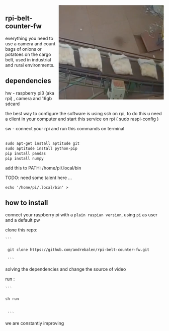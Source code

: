 
<img src="https://github.com/andrebalen/rpi-belt-counter-fw/blob/main/logo.png" alt="Logo" align="right" />

## rpi-belt-counter-fw

 everything you need to use a camera and count bags of onions or potatoes on the cargo belt, used in industrial and rural environments.

## dependencies

hw - raspberry pi3 (aka rpi) , camera and 16gb sdcard

the best way to configure the software is using ssh on rpi, to do this u need a client in your computer and
start this service on rpi ( sudo raspi-config )


sw - connect your rpi and run this commands on terminal
 
```

sudo apt-get install aptitude git
sudo aptitude install python-pip
pip install pandas
pip install numpy

```

add this to PATH:  /home/pi/.local/bin

TODO: need some talent here ...

```
echo '/home/pi/.local/bin' >

```

## how to install

connect your raspberry pi with a `plain raspian version`, using `pi` as user and a default pw

 clone this repo: 
	
	```

	 git clone https://github.com/andrebalen/rpi-belt-counter-fw.git

	 ```

 solving the dependencies and change the source of video 



 run :

	``` 

	sh run


	 ```

we are constantly improving

